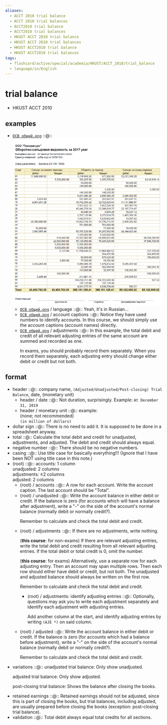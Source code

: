 ```yaml
---
aliases:
  - ACCT 2010 trial balance
  - ACCT 2010 trial balances
  - ACCT2010 trial balance
  - ACCT2010 trial balances
  - HKUST ACCT 2010 trial balance
  - HKUST ACCT 2010 trial balances
  - HKUST ACCT2010 trial balance
  - HKUST ACCT2010 trial balances
tags:
  - flashcard/active/special/academia/HKUST/ACCT_2010/trial_balance
  - language/in/English
---
```


# trial balance

- HKUST ACCT 2010

## examples

- [`ОСВ общий.png`](../../../../archives/Wikimedia%20Commons/ОСВ%20общий.png) ::@:: ![`ОСВ общий.png`](../../../../archives/Wikimedia%20Commons/ОСВ%20общий.png) <!--SR:!2026-09-30,483,310!2025-08-21,179,310-->
  - [`ОСВ общий.png`](../../../../archives/Wikimedia%20Commons/ОСВ%20общий.png) / language ::@:: Yeah, it's in Russian... <!--SR:!2025-12-25,294,330!2025-12-11,281,330-->
  - [`ОСВ общий.png`](../../../../archives/Wikimedia%20Commons/ОСВ%20общий.png) / account captions ::@:: Notice they have used numbers to identify accounts. In this course, we should simply use the account captions (account names) directly. <!--SR:!2026-12-22,543,310!2025-09-14,197,310-->
  - [`ОСВ общий.png`](../../../../archives/Wikimedia%20Commons/ОСВ%20общий.png) / adjustments ::@:: In this example, the total debit and credit of all relevant adjusting entries of the same account are summed and recorded as one. <p> In exams, you should probably record them separately. When you record them separately, each adjusting entry should change either debit or credit but not both. <!--SR:!2026-08-04,429,310!2025-08-23,179,310-->

## format

- header ::@:: company name, `(Adjusted/Unadjusted/Post-closing) Trial Balance`, date, (monetary unit) <!--SR:!2025-07-02,137,290!2025-11-08,256,330-->
  - header / date ::@:: Not duration, surprisingly. Example: `At December 31, 2019` <!--SR:!2026-07-31,425,310!2025-09-10,194,310-->
  - header / monetary unit ::@:: example: <br/> (none; not recommended) <br/> `(in million of dollars)` <!--SR:!2025-07-15,160,310!2025-11-11,259,330-->
- dollar sign ::@:: There is no need to add it. It is supposed to be done in a spreadsheet anyway. <!--SR:!2025-12-04,274,330!2026-10-01,483,310-->
- total ::@:: Calculate the total debit and credit for unadjusted, adjustments, and adjusted. The debit and credit should always equal. <!--SR:!2025-07-14,159,310!2025-11-16,263,330-->
- negative number ::@:: There should be no negative numbers. <!--SR:!2025-11-09,257,330!2025-11-14,261,330-->
- casing ::@:: Use title case for basically everything!!! (Ignore that I have been NOT using title case in this note.) <!--SR:!2025-12-05,275,330!2025-12-14,284,330-->
- (root) ::@:: accounts: 1 column <br/> unadjusted: 2 columns <br> adjustments: ≥2 columns <br/> adjusted: 2 columns <!--SR:!2025-12-15,285,330!2025-12-11,281,330-->
  - (root) / accounts ::@:: A row for each account. Write the account caption. The last account should be "Total". <!--SR:!2026-08-30,455,310!2026-08-26,451,310-->
  - (root) / unadjusted ::@:: Write the account balance in either debit or credit. If the balance is zero (for accounts which will have a balance after adjustment), write a "-" on the side of the account's normal balance (normally debit or normally credit?). <p> Remember to calculate and check the total debit and credit. <!--SR:!2025-11-21,267,330!2025-11-15,262,330-->
  - (root) / adjustments ::@:: If there are no adjustments, write nothing. <p> \(__this course__: for non-exams\) If there are relevant adjusting entries, write the total debit and credit resulting from all relevant adjusting entries. If the total debit or total credit is 0, omit the number. <p> \(__this course__: for exams\) Alternatively, use a separate row for each adjusting entry. Then an account may span multiple rows. Then each row should either have debit or credit, but not both. The unadjusted and adjusted balance should always be written on the first row. <p> Remember to calculate and check the total debit and credit. <!--SR:!2026-08-24,449,310!2025-08-24,180,310-->
    - (root) / adjustments: identify adjusting entries ::@:: Optionally, questions may ask you to write each adjustment separately and identify each adjustment with adjusting entries. <p> Add another column at the start, and identify adjusting entries by writing `(AJE *)` on said column. <!--SR:!2025-06-29,135,290!2026-04-16,319,290-->
  - (root) / adjusted ::@:: Write the account balance in either debit or credit. If the balance is zero (for accounts which had a balance before adjustment), write a "-" on the side of the account's normal balance (normally debit or normally credit?). <p> Remember to calculate and check the total debit and credit. <!--SR:!2026-10-08,489,310!2025-07-01,152,310-->
- variations ::@:: unadjusted trial balance: Only show unadjusted. <p> adjusted trial balance: Only show adjusted. <p> post-closing trial balance: Shows the balance after closing the books. <!--SR:!2025-09-24,203,310!2026-11-01,496,310-->
- retained earnings ::@:: Retained earnings should not be adjusted, since this is part of closing the books, but trial balances, including adjusted, are usually prepared before closing the books (exception: post-closing trial balance). <!--SR:!2025-08-20,178,310!2025-12-25,294,330-->
- validation ::@:: Total debit always equal total credits for all sections. <!--SR:!2025-10-30,249,330!2025-11-05,255,330-->
